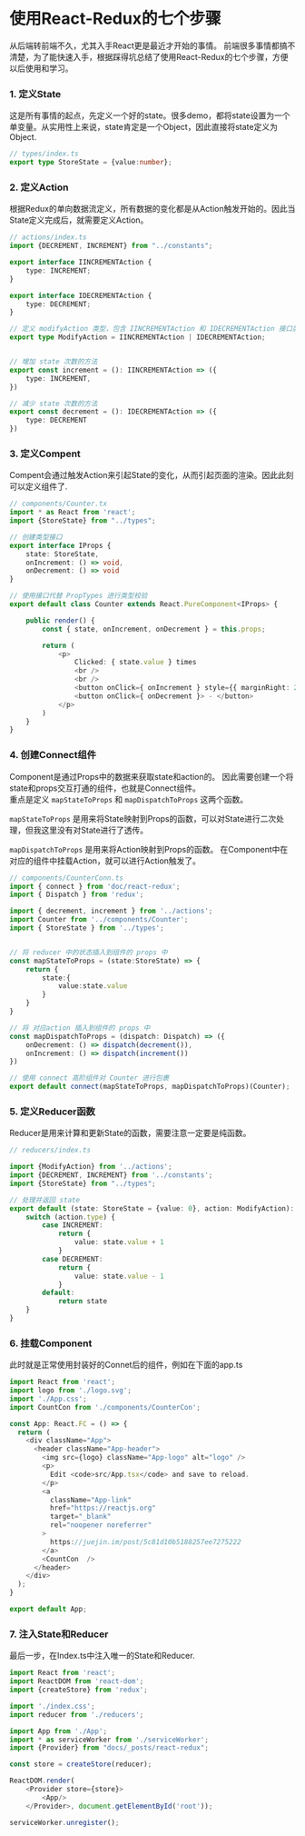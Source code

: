 # 使用React-Redux的七个步骤

从后端转前端不久，尤其入手React更是最近才开始的事情。 前端很多事情都搞不清楚，为了能快速入手，根据踩得坑总结了使用React-Redux的七个步骤，方便以后使用和学习。

<a name="3kfuA"></a>
### 1. 定义State
这是所有事情的起点，先定义一个好的state。很多demo，都将state设置为一个单变量。从实用性上来说，state肯定是一个Object，因此直接将state定义为Object.

```typescript
// types/index.ts
export type StoreState = {value:number};
```

<a name="LJBmb"></a>
### 2. 定义Action
根据Redux的单向数据流定义，所有数据的变化都是从Action触发开始的。因此当State定义完成后，就需要定义Action。

```typescript
// actions/index.ts
import {DECREMENT, INCREMENT} from "../constants";

export interface IINCREMENTAction {
    type: INCREMENT;
}

export interface IDECREMENTAction {
    type: DECREMENT;
}

// 定义 modifyAction 类型，包含 IINCREMENTAction 和 IDECREMENTAction 接口类型
export type ModifyAction = IINCREMENTAction | IDECREMENTAction;


// 增加 state 次数的方法
export const increment = (): IINCREMENTAction => ({
    type: INCREMENT,
})

// 减少 state 次数的方法
export const decrement = (): IDECREMENTAction => ({
    type: DECREMENT
})

```

<a name="V9EVS"></a>
### 3. 定义Compent
Compent会通过触发Action来引起State的变化，从而引起页面的渲染。因此此刻可以定义组件了.

```typescript
// components/Counter.tx
import * as React from 'react';
import {StoreState} from "../types";

// 创建类型接口
export interface IProps {
    state: StoreState,
    onIncrement: () => void,
    onDecrement: () => void
}

// 使用接口代替 PropTypes 进行类型校验
export default class Counter extends React.PureComponent<IProps> {

    public render() {
        const { state, onIncrement, onDecrement } = this.props;

        return (
            <p>
                Clicked: { state.value } times
                <br />
                <br />
                <button onClick={ onIncrement } style={{ marginRight: 20 }}> +  </button>
                <button onClick={ onDecrement }> - </button>
            </p>
        )
    }
}
```

<a name="viz17"></a>
### 4. 创建Connect组件
Component是通过Props中的数据来获取state和action的。 因此需要创建一个将state和props交互打通的组件，也就是Connect组件。 <br />重点是定义 `mapStateToProps` 和 `mapDispatchToProps` 这两个函数。 

`mapStateToProps` 是用来将State映射到Props的函数，可以对State进行二次处理，但我这里没有对State进行了透传。

`mapDispatchToProps` 是用来将Action映射到Props的函数。 在Component中在对应的组件中挂载Action，就可以进行Action触发了。 

```typescript
// components/CounterConn.ts
import { connect } from 'doc/react-redux';
import { Dispatch } from 'redux';

import { decrement, increment } from '../actions';
import Counter from '../components/Counter';
import { StoreState } from '../types';


// 将 reducer 中的状态插入到组件的 props 中
const mapStateToProps = (state:StoreState) => {
    return {
        state:{
            value:state.value
        }
    }
}

// 将 对应action 插入到组件的 props 中
const mapDispatchToProps = (dispatch: Dispatch) => ({
    onDecrement: () => dispatch(decrement()),
    onIncrement: () => dispatch(increment())
})

// 使用 connect 高阶组件对 Counter 进行包裹
export default connect(mapStateToProps, mapDispatchToProps)(Counter);

```

<a name="RaRWG"></a>
### 5. 定义Reducer函数

Reducer是用来计算和更新State的函数，需要注意一定要是纯函数。 

```typescript
// reducers/index.ts

import {ModifyAction} from '../actions';
import {DECREMENT, INCREMENT} from '../constants';
import {StoreState} from "../types";

// 处理并返回 state
export default (state: StoreState = {value: 0}, action: ModifyAction): StoreState => {
    switch (action.type) {
        case INCREMENT:
            return {
                value: state.value + 1
            }
        case DECREMENT:
            return {
                value: state.value - 1
            }
        default:
            return state
    }
}

```

<a name="HRG5P"></a>
### 6. 挂载Component

此时就是正常使用封装好的Connet后的组件，例如在下面的app.ts

```typescript
import React from 'react';
import logo from './logo.svg';
import './App.css';
import CountCon from './components/CounterCon';

const App: React.FC = () => {
  return (
    <div className="App">
      <header className="App-header">
        <img src={logo} className="App-logo" alt="logo" />
        <p>
          Edit <code>src/App.tsx</code> and save to reload.
        </p>
        <a
          className="App-link"
          href="https://reactjs.org"
          target="_blank"
          rel="noopener noreferrer"
        >
          https://juejin.im/post/5c81d10b5188257ee7275222
        </a>
        <CountCon  />
      </header>
    </div>
  );
}

export default App;

```

<a name="KT9Rt"></a>
### 7. 注入State和Reducer
最后一步，在Index.ts中注入唯一的State和Reducer.

```typescript
import React from 'react';
import ReactDOM from 'react-dom';
import {createStore} from 'redux';

import './index.css';
import reducer from './reducers';

import App from './App';
import * as serviceWorker from './serviceWorker';
import {Provider} from "docs/_posts/react-redux";

const store = createStore(reducer);

ReactDOM.render(
    <Provider store={store}>
        <App/>
    </Provider>, document.getElementById('root'));

serviceWorker.unregister();

```